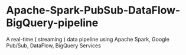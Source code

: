 # Apache-Spark-PubSub-DataFlow-BigQuery-pipeline
A real-time ( streaming ) data pipeline using Apache Spark, Google Pub/Sub, DataFlow, BigQuery Services
